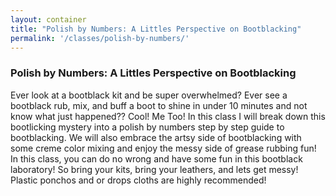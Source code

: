 ```yaml
---
layout: container
title: "Polish by Numbers: A Littles Perspective on Bootblacking"
permalink: '/classes/polish-by-numbers/'
---
```


### Polish by Numbers: A Littles Perspective on Bootblacking

Ever look at a bootblack kit and be super overwhelmed? Ever see a bootblack rub, mix, and buff a boot to shine in under 10 minutes and not know what just happened?? Cool! Me Too! In this class I will break down this bootlicking mystery into a polish by numbers step by step guide to bootblacking. We will also embrace the artsy side of bootblacking with some creme color mixing and enjoy the messy side of grease rubbing fun! In this class, you can do no wrong and have some fun in this bootblack laboratory! So bring your kits, bring your leathers, and lets get messy! Plastic ponchos and or drops cloths are highly recommended!
